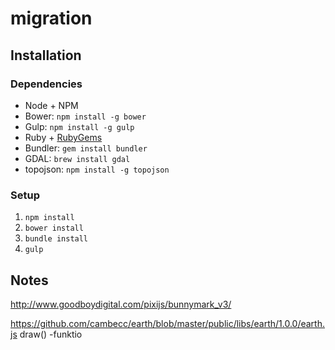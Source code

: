 # migration

## Installation

### Dependencies

- Node + NPM
- Bower: `npm install -g bower`
- Gulp: `npm install -g gulp`
- Ruby + [RubyGems](https://rubygems.org/pages/download)
- Bundler: `gem install bundler`
- GDAL: `brew install gdal`
- topojson: `npm install -g topojson`

### Setup

1. `npm install`
2. `bower install`
3. `bundle install`
3. `gulp`


## Notes

http://www.goodboydigital.com/pixijs/bunnymark_v3/

https://github.com/cambecc/earth/blob/master/public/libs/earth/1.0.0/earth.js
draw() -funktio